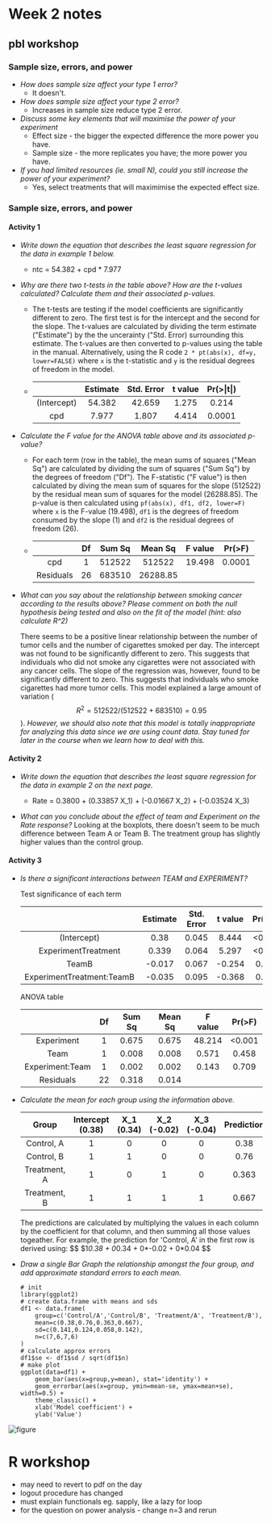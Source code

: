 Week 2 notes
=====================

## pbl workshop
### Sample size, errors, and power
* _How does sample size affect your type 1 error?_
	+ It doesn't.
* _How does sample size affect your type 2 error?_
	+ Increases in sample size reduce type 2 error.
* _Discuss some key elements that will maximise the power of your experiment_
	+ Effect size - the bigger the expected difference the more power you have.
	+ Sample size - the more replicates you have; the more power you have.
* _If you had limited resources (ie. small N), could you still increase the power of your experiment?_
	+ Yes, select treatments that will maximimise the expected effect size.

### Sample size, errors, and power
#### Activity 1
* _Write down the equation that describes the least square regression for the data in example 1 below._
	+ ntc = 54.382 + cpd * 7.977

* _Why are there two t-tests in the table above? How are the t-values calculated? Calculate them and their associated p-values._
	+ The t-tests are testing if the model coefficients are significantly different to zero. The first test is for the intercept and the second for the slope. The t-values are calculated by dividing the term estimate ("Estimate") by the the uncerainty ("Std. Error) surrounding this estimate. The t-values are then converted to p-values using the table in the manual. Alternatively, using the R  code `2 * pt(abs(x), df=y, lower=FALSE)` where `x` is the t-statistic and `y` is the residual degrees of freedom in the model. 
	
	+ |             | Estimate | Std. Error | t value | Pr(>&#124;t&#124;) | 
	  |:-----------:|:--------:|:----------:|:-------:|:--------:|
	  | (Intercept) | 54.382   | 42.659     | 1.275   | 0.214    |
	  | cpd         | 7.977    | 1.807      | 4.414   | 0.0001   |

* _Calculate the F value for the ANOVA table above and its associated p-value?_
	+ For each term (row in the table), the mean sums of squares ("Mean Sq") are calculated by dividing the sum of squares ("Sum Sq") by the degrees of freedom ("Df"). The F-statistic ("F value") is then calculated by diving the mean sum of squares for the slope (512522) by the residual mean sum of squares for the model (26288.85). The p-value is then calculated using `pf(abs(x), df1, df2, lower=F)` where `x` is the F-value (19.498), `df1` is the degrees of freedom consumed by the slope (1) and `df2` is the residual degrees of freedom (26).
	
	+ |             | Df  | Sum Sq | Mean Sq | F value | Pr(>F) |
	  |:-----------:|:---:|:------:|:-------:|:-------:|:------:|
	  | cpd         | 1   | 512522 | 512522  |19.498   | 0.0001 |
	  | Residuals   | 26  | 683510 |26288.85 |         |        |

* _What can you say about the relationship between smoking cancer according to the results above? Please comment on both the null hypothesis being tested and also on the fit of the model (hint: also calculate R^2)_
	
	There seems to be a positive linear relationship between the number of tumor cells and the number of cigarettes smoked per day. The intercept was not found to be significantly different to zero. This suggests that individuals who did not smoke any cigarettes were not associated with any cancer cells. The slope of the regression was, however, found to be significantly different to zero. This suggests that individuals who smoke cigarettes had more tumor cells. This model explained a large amount of variation ($$R^2 = 512522/(512522+683510) = 0.95$$). *However, we should also note that this model is totally inappropriate for analyzing this data since we are using count data. Stay tuned for later in the course when we learn how to deal with this.*

#### Activity 2
* _Write down the equation that describes the least square regression for the data in example 2 on the next page._
	+ Rate = 0.3800 + (0.33857 X_1) + (-0.01667 X_2) + (-0.03524 X_3)
	
	
* _What can you conclude about the effect of team and Experiment on the Rate response?_
	Looking at the boxplots, there doesn't seem to be much difference between Team A or Team B. The treatment group has slightly higher values than the control group.
	

#### Activity 3
* _Is there a significant interactions between TEAM and EXPERIMENT?_
	
	Test significance of each term
	
	|                           | Estimate | Std. Error | t value | Pr(>&#124;t&#124;) | 
	|:-------------------------:|:--------:|:----------:|:-------:|:--------:|
	| (Intercept)               | 0.38     | 0.045      | 8.444   | <0.001   |
	| ExperimentTreatment       | 0.339    | 0.064      | 5.297   | <0.001   |
	| TeamB                     | -0.017   | 0.067      | -0.254  | 0.802    |
	| ExperimentTreatment:TeamB | -0.035   | 0.095      | -0.368  | 0.716    |

	ANOVA table 
	
	|                 | Df  | Sum Sq | Mean Sq | F value | Pr(>F) |
	:----------------:|:---:|:------:|:-------:|:-------:|:------:|
	| Experiment      | 1   | 0.675  |0.675    |48.214   | <0.001 |
	| Team            | 1   | 0.008  |0.008    |0.571    | 0.458  |
	| Experiment:Team | 1   | 0.002  |0.002    |0.143    | 0.709  |
	| Residuals       | 22  | 0.318  |0.014    |         |        |

	
* _Calculate the mean for each group using the information above._

	| Group        | Intercept (0.38) | X_1 (0.34) | X_2 (-0.02) | X_3 (-0.04) | Prediction |
	|:------------:|:----------------:|:----------:|:-----------:|:-----------:|:----------:|
	| Control, A   |1                 |0           |0            |0            | 0.38       |
	| Control, B   |1                 |1           |0            |0            | 0.76       |
	| Treatment, A |1                 |0           |1            |0            | 0.363      |
	| Treatment, B |1                 |1           |1            |1            | 0.667      |

	The predictions are calculated by multiplying the values in each column by the coefficient for that column, and then summing
	all those values togeather. For example, the prediction for 'Control, A' in the first row is derived using:
	$$ $1*0.38 + 0*0.34 + 0*-0.02 + 0*0.04 $$
	
* _Draw a single Bar Graph the relationship amongst the four group, and add approximate standard errors to each mean._
	
	```
	# init
	library(ggplot2)
	# create data.frame with means and sds
	df1 <- data.frame(
		group=c('Control/A','Control/B', 'Treatment/A', 'Treatment/B'),
		mean=c(0.38,0.76,0.363,0.667),
		sd=c(0.141,0.124,0.058,0.142),
		n=c(7,6,7,6)
	)
	# calculate approx errors
	df1$se <- df1$sd / sqrt(df1$n)
	# make plot
	ggplot(data=df1) +
		geom_bar(aes(x=group,y=mean), stat='identity') +
		geom_errorbar(aes(x=group, ymin=mean-se, ymax=mean+se), width=0.5) +
		theme_classic() + 
		xlab('Model coefficient') +
		ylab('Value')
	```
	
![figure](https://raw.githubusercontent.com/paleo13/tutor-notes/master/BIOL2006/assets/week2-fig1.png)

# R workshop
* may need to revert to pdf on the day
* logout procedure has changed
* must explain functionals eg. sapply, like a lazy for loop
* for the question on power analysis - change n=3 and rerun

